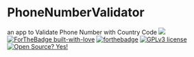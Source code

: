 # PhoneNumberValidator
an app to Validate Phone Number with Country Code
![](https://github.com/sametcn99/TextboxForPhoneNumbers/blob/master/TextboxForPhoneNumbers/Resources/sample.gif)
[![ForTheBadge built-with-love](http://ForTheBadge.com/images/badges/built-with-love.svg)](https://GitHub.com/Naereen/)
[![forthebadge](https://forthebadge.com/images/badges/made-with-c-sharp.svg)](https://forthebadge.com)
[![GPLv3 license](https://img.shields.io/badge/License-GPLv3-blue.svg)](http://perso.crans.org/besson/LICENSE.html)
[![Open Source? Yes!](https://badgen.net/badge/Open%20Source%20%3F/Yes%21/blue?icon=github)](https://github.com/sametcn99/ResumeBuilder)
